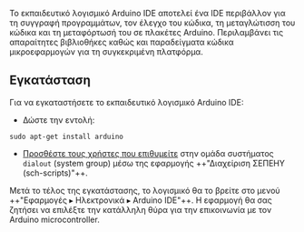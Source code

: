Το εκπαιδευτικό λογισμικό Arduino IDE αποτελεί ένα IDE περιβάλλον για τη
συγγραφή προγραμμάτων, τον έλεγχο του κώδικα, τη μεταγλώτισση του κώδικα
και τη μεταφόρτωσή του σε πλακέτες Arduino. Περιλαμβάνει τις απαραίτητες
βιβλιοθήκες καθώς και παραδείγματα κώδικα μικροεφαρμογών για τη
συγκεκριμένη πλατφόρμα.

## Εγκατάσταση

Για να εγκαταστήσετε το εκπαιδευτικό λογισμικό Arduino IDE:

  - Δώστε την εντολή:
  ```shell
  sudo apt-get install arduino
  ```
  - [Προσθέστε τους χρήστες που επιθυμείτε](sch-scripts/Χρήστες/Επεξεργασία_χρηστών.md)
    στην ομάδα συστήματος `dialout` (system group) μέσω της εφαρμογής
    ++"Διαχείριση ΣΕΠΕΗΥ (sch-scripts)"++.


Μετά το τέλος της εγκατάστασης, το λογισμικό θα το βρείτε στο μενού
++"Εφαρμογές ▸ Ηλεκτρονικά ▸ Arduino IDE"++. Η εφαρμογή θα σας ζητήσει
να επιλέξτε την κατάλληλη θύρα για την επικοινωνία με τον Arduino microcontroller.
